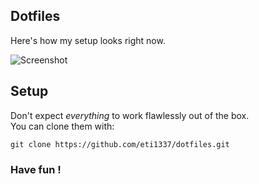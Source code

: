 ## Dotfiles

Here's how my setup looks right now.  


![Screenshot](https://u.teknik.io/YNb2F.png)

## Setup

Don't expect *everything* to work flawlessly out of the box.  
You can clone them with:

    git clone https://github.com/eti1337/dotfiles.git
   
### Have fun !

